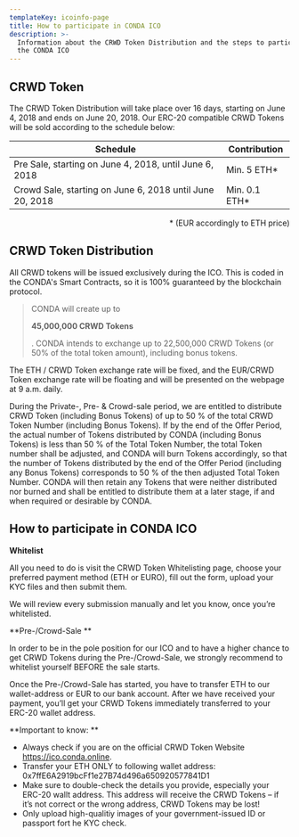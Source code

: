 ```yaml
---
templateKey: icoinfo-page
title: How to participate in CONDA ICO
description: >-
  Information about the CRWD Token Distribution and the steps to participate in
  the CONDA ICO
---
```

## CRWD Token

The CRWD Token Distribution will take place over 16 days, starting on June 4, 2018 and ends on June 20, 2018. Our ERC-20 compatible CRWD Tokens will be sold according to the schedule below:

| Schedule                                                 | Contribution  |
| -------------------------------------------------------- | ------------- |
| Pre Sale, starting on June 4, 2018, until June 6, 2018   | Min. 5 ETH*   |
| Crowd Sale, starting on June 6, 2018 until June 20, 2018 | Min. 0.1 ETH* |

<div style="text-align: right">* (EUR accordingly to ETH price)</div>

## CRWD Token Distribution

All CRWD tokens will be issued exclusively during the ICO. This is coded in the CONDA's Smart Contracts, so it is 100% guaranteed by the blockchain protocol. 

> CONDA will create up to 
>
> **45,000,000 CRWD Tokens**
>
> . CONDA intends to exchange up to 22,500,000 CRWD Tokens (or 50% of the total token amount), including bonus tokens. 

The ETH / CRWD Token exchange rate will be fixed, and the EUR/CRWD Token exchange rate will be floating and will be presented on the webpage at 9 a.m. daily. 

During the Private-, Pre- & Crowd-sale period, we are entitled to distribute CRWD Token (including Bonus Tokens) of up to 50 % of the total CRWD Token Number (including Bonus Tokens). If by the end of the Offer Period, the actual number of Tokens distributed by CONDA (including Bonus Tokens) is less than 50 % of the Total Token Number, the total Token number shall be adjusted, and CONDA will burn Tokens accordingly, so that the number of Tokens distributed by the end of the Offer Period (including any Bonus Tokens) corresponds to 50 % of the then adjusted Total Token Number. CONDA will then retain any Tokens that were neither distributed nor burned and shall be entitled to distribute them at a later stage, if and when required or desirable by CONDA.  

## How to participate in CONDA ICO

**Whitelist**

All you need to do is visit the CRWD Token Whitelisting page, choose your preferred payment method (ETH or EURO), fill out the form, upload your KYC files and then submit them. 

We will review every submission manually and let you know, once you’re whitelisted. 

**Pre-/Crowd-Sale
**

In order to be in the pole position for our ICO and to have a higher chance to get CRWD Tokens during the Pre-/Crowd-Sale, we strongly recommend to whitelist yourself BEFORE the sale starts.

Once the Pre-/Crowd-Sale has started, you have to transfer ETH to our wallet-address or EUR to our bank account. After we have received your payment, you’ll get your CRWD Tokens immediately transferred to your ERC-20 wallet address.

**Important to know:
**

* Always check if you are on the official CRWD Token Website https://ico.conda.online.
* Transfer your ETH ONLY to following wallet address: 0x7ffE6A2919bcFf1e27B74d496a650920577841D1
* Make sure to double-check the details you provide, especially your ERC-20 wallt address. This address will receive the CRWD Tokens – if it’s not correct or the wrong address, CRWD Tokens may be lost!
* Only upload high-qualitiy images of your government-issued ID or passport fort he KYC check.
